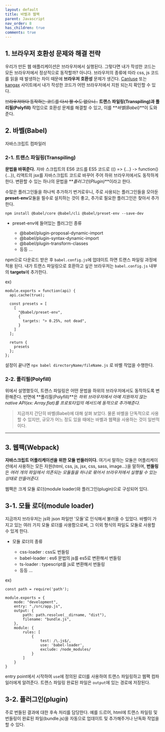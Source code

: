 ```yaml
---
layout: default
title: 바벨과 웹팩
parent: Javascript
nav_order: 8
has_children: true
comments: true
---
```


## 1. 브라우저 호환성 문제와 해결 전략

우리가 만든 웹 애플리케이션은 브라우저에서 실행된다. 그렇다면 내가 작성한 코드는 모든 브라우저에서 정상적으로 동작할까? 아니다. 브라우저의 종류에 따라 css, js 코드를 읽을 때 발생하는 차이 때문에 **브라우저 호환성** 문제가 생긴다. [CanIuse](https://caniuse.com/#) 또는 [kangax](https://kangax.github.io/compat-table/es6/) 사이트에서 내가 작성한 코드가 어떤 브라우저에서 지원 되는지 확인할 수 있다.

~~브라우저마다 동작하는 코드를 다시 짤 수도 없으니..~~ **트랜스 파일링(Transpiling)과 폴리필(Polyfill)** 작업으로 호환성 문제를 해결할 수 있고,
이를 **_바벨(Babel)_**이 도와준다.

## 2. 바벨(Babel)

자바스크립트 컴파일러

### 2-1. 트랜스 파일링(Transpiling)

**문법을 바꿔준다.** 자바 스크립트의 ES6 코드를 ES5 코드로 (() => {…} -> function(){...}), 리액트의 jsx를 자바스크립트 코드로 바꾸어 주어 하위 브라우저에서도 동작하게 한다. 변환할 수 있는 하나의 문법을 **_플러그인(Plugin)_**이라고 한다.

수많은 플러그인들을 하나씩 추가하기 번거로우니, 주로 사용되는 플러그인들을 모아둔 **preset-env**모듈을 필수로 설치하는 것이 좋고, 추가로 필요한 플러그인은 찾아서 추가한다.

```
npm install @babel/core @babel/cli @babel/preset-env --save-dev
```

- preset-env에 들어있는 플러그인 종류

  - @babel/plugin-proposal-dynamic-import
  - @babel/plugin-syntax-dynamic-import
  - @babel/plugin-transform-classes
  - 등등 ...

npm으로 다운로드 받은 후 `babel.config.js`에 업데이트 하면 트랜스 파일링 과정에 적용 된다.
내가 트랜스 파일링으로 호환하고 싶은 브라우저는 `babel.config.js` 내부의 **targets**에 추가한다.

ex)

```
module.exports = function(api) {
  api.cache(true);

  const presets = [
    [
      "@babel/preset-env",
      {
        targets: "> 0.25%, not dead",
      }
    ]
  ];

  return {
    presets
  };
};

```

설정이 끝나면 `npx babel directoryName/fileName.js` 로 바벨 작업을 수행한다.

### 2-2. 폴리필(Polyfill)

위에서 설명했듯이, 트랜스 파일링은 어떤 문법을 하위의 브라우저에서도 동작하도록 변환해준다. 반면에 **폴리필(Polyfill)**은 _하위 브라우저에서 아예 지원하지 않는 native API(ex: Array.flat)를 프로토타입의 메서드에 동적으로 추가해준다._

> 지금까지 간단히 바벨(Babel)에 대해 살펴 보았다. 물론 바벨을 단독적으로 사용할 수 있지만, 규모가 어느 정도 있을 때에는 바벨과 웹팩을 사용하는 것이 일반적이다.

---

## 3. 웹팩(Webpack)

**자바스크립트 어플리케이션을 위한 모듈 번들러이다.** 여기서 말하는 모듈은 어플리케이션에서 사용하는 모든 자원(html, css, js, jsx, css, sass, image...)을 말하며, **번들링**은 _여러 개의 파일에서 의존되는 모듈들을 하나로 묶어서 브라우저에서 실행될 수 있는 상태로 만들어준다._

웹팩은 크게 모듈 로더(module loader)와 플러그인(plugin)으로 구성되어 있다.

## 3-1. 모듈 로더(module loader)

지금까지 브라우저는 js와 json 파일만 '모듈'로 인식해서 불러올 수 있었다. 바벨이 가지고 있는 여러 가지 모듈 로더를 사용함으로써, 그 이외 형식의 파일도 모듈로 사용할 수 있게 한다.

- 모듈 로더의 종류

  - css-loader : css도 번들링
  - babel-loader : es6 문법의 js를 es5로 변환해서 번들링
  - ts-loader : typescript를 js로 변환해서 번들링
  - 등등 ...

ex)

```
const path = require('path');

module.exports = {
    mode: "development",
    entry: "./src/app.js",
    output: {
        path: path.resolve(__dirname, "dist"),
        filename: "bundle.js",
    },
    module: {
        rules: [
            {
                test: /\.js$/,
                use: 'babel-loader',
                exclude: /node_modules/
            }
        ]
    }
}
```

entry point에서 시작하여 `use`에 정의된 로더를 사용하여 트랜스 파일링하고 웹팩 컴파일러에게 알려준다. 트랜스 파일링 완료된 파일은 `output`에 있는 경로에 저장된다.

## 3-2. 플러그인(plugin)

주로 번들된 결과에 대한 후속 처리를 담당한다. 예를 드르어, html에 트랜스 파일링 및 번들링이 완료된 파일(bundle.js)을 자동으로 업데이트 및 추가해주거나 난독화 작업을 할 수 있다.
